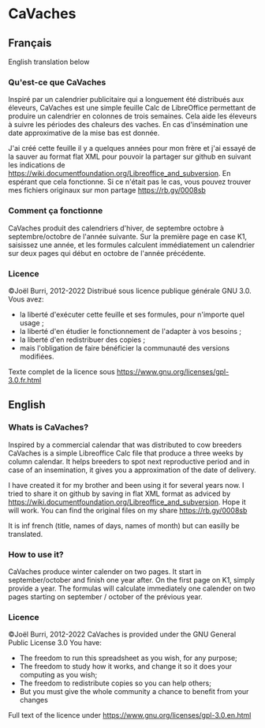 # CaVaches

## Français 

English translation below 

### Qu'est-ce que CaVaches
Inspiré par un calendrier publicitaire qui a longuement été distribués aux éleveurs, CaVaches est une simple feuille Calc de LibreOffice permettant de produire un calendrier en colonnes de trois semaines. Cela aide les éleveurs à suivre les périodes des chaleurs des vaches. En cas d'insémination une date approximative de la mise bas est donnée. 

J'ai créé cette feuille il y a quelques années pour mon frère et j'ai essayé de la sauver au format flat XML pour pouvoir la partager sur github en suivant les indications de https://wiki.documentfoundation.org/Libreoffice_and_subversion. En espérant que cela fonctionne. Si ce n'était pas le cas, vous pouvez trouver mes fichiers originaux sur mon partage https://rb.gy/0008sb

### Comment ça fonctionne 
CaVaches produit des calendriers d'hiver, de septembre octobre à septembre/octobre de l'année suivante. Sur la première page en case K1, saisissez une année, et les formules calculent immédiatement un calendrier sur deux pages qui début en octobre de l'année précédente. 

### Licence 
©Joël Burri, 2012-2022
Distribué sous licence publique générale GNU 3.0. 
Vous avez: 
- la liberté d'exécuter cette feuille et ses formules, pour n'importe quel usage ; 
- la liberté d'en étudier le fonctionnement de l'adapter à vos besoins ;
- la liberté d'en redistribuer des copies ;
- mais l'obligation de faire bénéficier la communauté des versions modifiées.

Texte complet de la licence sous https://www.gnu.org/licenses/gpl-3.0.fr.html

## English
### Whats is CaVaches? 
Inspired by a commercial calendar that was distributed to cow breeders CaVaches is a simple Libreoffice Calc file that produce a three weeks by column calendar. It helps breeders to spot next reproductive period and in case of an insemination, it gives you a approximation of the date of delivery. 

I have created it for my brother and been using it for several years now. I tried to share it on github by saving in flat XML format as adviced by https://wiki.documentfoundation.org/Libreoffice_and_subversion. Hope it will work. You can find the original files on my share https://rb.gy/0008sb

It is inf french (title, names of days, names of month) but can easilly be translated. 

### How to use it?
CaVaches produce winter calender on two pages. It start in september/october and finish one year after. On the first page on K1, simply provide a year. The formulas will calculate immediately one calender on two pages starting on september / october of the prévious year. 

### Licence
©Joël Burri, 2012-2022
CaVaches is provided under the GNU General Public License 3.0
You have:
- The freedom to run this spreadsheet as you wish, for any purpose;
- The freedom to study how it works, and change it so it does your computing as you wish;
- The freedom to redistribute copies so you can help others;
- But you must give the whole community a chance to benefit from your changes

Full text of the licence under https://www.gnu.org/licenses/gpl-3.0.en.html


